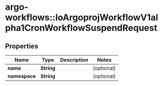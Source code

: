 # argo-workflows::IoArgoprojWorkflowV1alpha1CronWorkflowSuspendRequest

## Properties
Name | Type | Description | Notes
------------ | ------------- | ------------- | -------------
**name** | **String** |  | [optional] 
**namespace** | **String** |  | [optional] 


